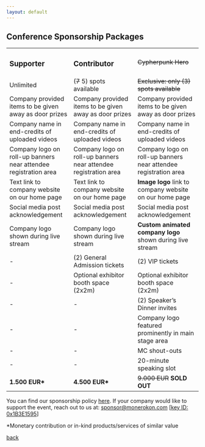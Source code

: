 ```yaml
---
layout: default
---
```


## Conference Sponsorship Packages

<table>
<tbody>
<tr style="height: 23px;">
<td style="height: 23px;"><h3>Supporter</h3></td>
<td style="height: 23px;"><h3>Contributor</h3></td>
<td style="height: 23px;"><strike>Cypherpunk Hero</strike></td>
</tr>
<tr style="height: 23px;">
<td style="height: 23px;">Unlimited</td>
<td style="height: 23px;">(<strike>7</strike> 5) spots available</td>
<td style="height: 23px;"><strike>Exclusive: only (3) spots available</strike></td>
</tr>
<tr style="height: 23px;">
<td style="height: 23px;">Company provided items to be given away as door prizes</td>
<td style="height: 23px;">Company provided items to be given away as door prizes</td>
<td style="height: 23px;">Company provided items to be given away as door prizes</td>
</tr>
<tr style="height: 23px;">
<td style="height: 23px;">Company name in end-credits of uploaded videos</td>
<td style="height: 23px;">Company name in end-credits of uploaded videos</td>
<td style="height: 23px;">Company name in end-credits of uploaded videos</td>
</tr>
<tr style="height: 23px;">
<td style="height: 23px;">Company logo on roll-up banners near attendee registration area</td>
<td style="height: 23px;">Company logo on roll-up banners near attendee registration area</td>
<td style="height: 23px;">Company logo on roll-up banners near attendee registration area</td>
</tr>
<tr style="height: 23px;">
<td style="height: 23px;">Text link to company website on our home page</td>
<td style="height: 23px;">Text link to company website on our home page</td>
<td style="height: 23px;"><b>Image logo</b> link to company website on our home page</td>
</tr>
<tr style="height: 23px;">
<td style="height: 23px;">Social media post acknowledgement</td>
<td style="height: 23px;">Social media post acknowledgement</td>
<td style="height: 23px;">Social media post acknowledgement</td>
</tr>
<tr style="height: 23px;">
<td style="height: 23px;">Company logo shown during live stream</td>
<td style="height: 23px;">Company logo shown during live stream</td>
<td style="height: 23px;"><b>Custom animated company logo</b> shown during live stream</td>
</tr>
<tr style="height: 23px;">
<td style="height: 23px;">-</td>
<td style="height: 23px;">(2) General Admission tickets</td>
<td style="height: 23px;">(2) VIP tickets</td>
</tr>
<tr style="height: 23px;">
<td style="height: 23px;">-</td>
<td style="height: 23px;">Optional exhibitor booth space (2x2m)</td>
<td style="height: 23px;">Optional exhibitor booth space (2x2m)</td>
</tr>
<tr style="height: 23px;">
<td style="height: 23px;">-</td>
<td style="height: 23px;">-</td>
<td style="height: 23px;">(2) Speaker&rsquo;s Dinner invites</td>
</tr>
<tr style="height: 23px;">
<td style="height: 23px;">-</td>
<td style="height: 23px;">-</td>
<td style="height: 23px;">Company logo featured prominently in main stage area</td>
</tr>
<tr style="height: 23px;">
<td style="height: 23px;">-</td>
<td style="height: 23px;">-</td>
<td style="height: 23px;">MC shout-outs</td>
</tr>
<tr style="height: 23px;">
<td style="height: 23px;">-</td>
<td style="height: 23px;">-</td>
<td style="height: 23px;">20-minute speaking slot</td>
</tr>
<tr style="height: 23px;">
<td style="height: 23px;"><strong>1.500 EUR*</strong></td>
<td style="height: 23px;"><strong>4.500 EUR*</strong></td>
<td style="height: 23px;"><strike>9.000 EUR</strike> <strong>SOLD OUT</strong></td>
</tr>
</tbody>
</table>

You can find our sponsorship policy [here](https://github.com/MoneroKon/meta/blob/main/sponsorship-policy.md). If your company would like to support the event, reach out to us at: [sponsor@monerokon.com](mailto:sponsor@monerokon.com) [[key ID: 0x1B3E1595](https://openpgpkey.monerokon.com/sponsor.asc)]

*Monetary contribution or in-kind products/services of similar value

[back](./)
